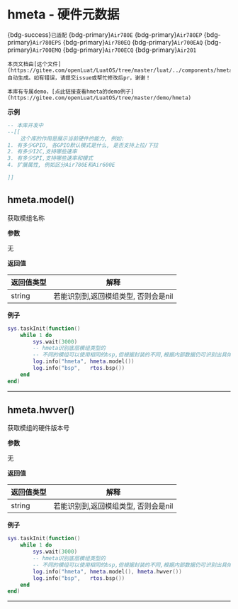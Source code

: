 # hmeta - 硬件元数据

{bdg-success}`已适配` {bdg-primary}`Air780E` {bdg-primary}`Air780EP` {bdg-primary}`Air780EPS` {bdg-primary}`Air780EQ` {bdg-primary}`Air700EAQ` {bdg-primary}`Air700EMQ` {bdg-primary}`Air700ECQ` {bdg-primary}`Air201`

```{note}
本页文档由[这个文件](https://gitee.com/openLuat/LuatOS/tree/master/luat/../components/hmeta/luat_lib_hmeta.c)自动生成。如有错误，请提交issue或帮忙修改后pr，谢谢！
```

```{tip}
本库有专属demo，[点此链接查看hmeta的demo例子](https://gitee.com/openLuat/LuatOS/tree/master/demo/hmeta)
```

**示例**

```lua
-- 本库开发中
--[[
    这个库的作用是展示当前硬件的能力, 例如:
1. 有多少GPIO, 各GPIO默认模式是什么, 是否支持上拉/下拉
2. 有多少I2C,支持哪些速率
3. 有多少SPI,支持哪些速率和模式
4. 扩展属性, 例如区分Air780E和Air600E

]]

```

## hmeta.model()



获取模组名称

**参数**

无

**返回值**

|返回值类型|解释|
|-|-|
|string|若能识别到,返回模组类型, 否则会是nil|

**例子**

```lua
sys.taskInit(function()
    while 1 do
        sys.wait(3000)
        -- hmeta识别底层模组类型的
        -- 不同的模组可以使用相同的bsp,但根据封装的不同,根据内部数据仍可识别出具体模块
        log.info("hmeta", hmeta.model())
        log.info("bsp",   rtos.bsp())
    end
end)

```

---

## hmeta.hwver()



获取模组的硬件版本号

**参数**

无

**返回值**

|返回值类型|解释|
|-|-|
|string|若能识别到,返回模组类型, 否则会是nil|

**例子**

```lua
sys.taskInit(function()
    while 1 do
        sys.wait(3000)
        -- hmeta识别底层模组类型的
        -- 不同的模组可以使用相同的bsp,但根据封装的不同,根据内部数据仍可识别出具体模块
        log.info("hmeta", hmeta.model(), hmeta.hwver())
        log.info("bsp",   rtos.bsp())
    end
end)

```

---

